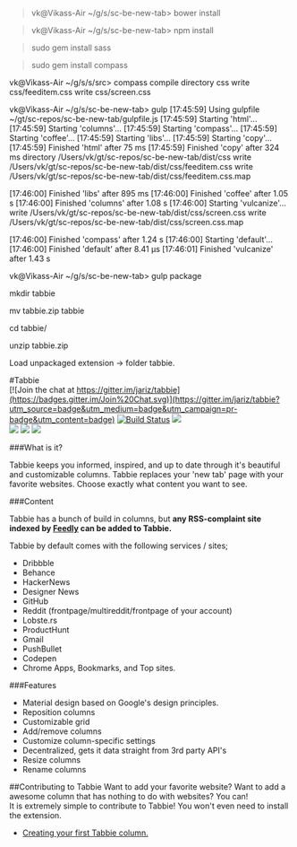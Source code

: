 >vk@Vikass-Air ~/g/s/sc-be-new-tab> bower install

>vk@Vikass-Air ~/g/s/sc-be-new-tab> npm install

>sudo gem install sass

>sudo gem install compass

vk@Vikass-Air ~/g/s/s/src> compass compile
directory css
    write css/feeditem.css
    write css/screen.css

vk@Vikass-Air ~/g/s/sc-be-new-tab> gulp
[17:45:59] Using gulpfile ~/gt/sc-repos/sc-be-new-tab/gulpfile.js
[17:45:59] Starting 'html'...
[17:45:59] Starting 'columns'...
[17:45:59] Starting 'compass'...
[17:45:59] Starting 'coffee'...
[17:45:59] Starting 'libs'...
[17:45:59] Starting 'copy'...
[17:45:59] Finished 'html' after 75 ms
[17:45:59] Finished 'copy' after 324 ms
directory /Users/vk/gt/sc-repos/sc-be-new-tab/dist/css
    write /Users/vk/gt/sc-repos/sc-be-new-tab/dist/css/feeditem.css
    write /Users/vk/gt/sc-repos/sc-be-new-tab/dist/css/feeditem.css.map

[17:46:00] Finished 'libs' after 895 ms
[17:46:00] Finished 'coffee' after 1.05 s
[17:46:00] Finished 'columns' after 1.08 s
[17:46:00] Starting 'vulcanize'...
    write /Users/vk/gt/sc-repos/sc-be-new-tab/dist/css/screen.css
    write /Users/vk/gt/sc-repos/sc-be-new-tab/dist/css/screen.css.map

[17:46:00] Finished 'compass' after 1.24 s
[17:46:00] Starting 'default'...
[17:46:00] Finished 'default' after 8.41 μs
[17:46:01] Finished 'vulcanize' after 1.43 s

vk@Vikass-Air ~/g/s/sc-be-new-tab> gulp package

mkdir tabbie

mv tabbie.zip tabbie

cd tabbie/

unzip tabbie.zip 

Load unpackaged extension -> folder tabbie.


#Tabbie <span style='float:right'>[![Join the chat at https://gitter.im/jariz/tabbie](https://badges.gitter.im/Join%20Chat.svg)](https://gitter.im/jariz/tabbie?utm_source=badge&utm_medium=badge&utm_campaign=pr-badge&utm_content=badge) [![Build Status](https://travis-ci.org/jariz/tabbie.svg?branch=master&style=flat-square)](https://travis-ci.org/jariz/tabbie) [![](https://img.shields.io/badge/Chrome-Extension-yellow.svg?style=flat-square)](https://chrome.google.com/webstore/detail/tabbie/kckhddfnffeofnfjcpdffpeiljicclbd)

![](https://cloud.githubusercontent.com/assets/1415847/7947591/5ebce982-097e-11e5-99b8-2ceb979dfda7.png)
![](https://cloud.githubusercontent.com/assets/1415847/7947610/806ab334-097e-11e5-91d4-9852390391f3.png)
![](https://cloud.githubusercontent.com/assets/1415847/7947613/86c0d312-097e-11e5-9c8d-3ce7cfa5361b.png)

###What is it?  
  
Tabbie keeps you informed, inspired, and up to date through it's beautiful and customizable columns.
Tabbie replaces your 'new tab' page with your favorite websites.
Choose exactly what content you want to see.

###Content

Tabbie has a bunch of build in columns, but **any RSS-complaint site indexed by [Feedly](https://feedly.com) can be added to Tabbie.**

Tabbie by default comes with the following services / sites;
- Dribbble
- Behance
- HackerNews
- Designer News
- GitHub
- Reddit (frontpage/multireddit/frontpage of your account)
- Lobste.rs
- ProductHunt
- Gmail
- PushBullet
- Codepen
- Chrome Apps, Bookmarks, and Top sites.

###Features
- Material design based on Google's design principles.
- Reposition columns
- Customizable grid
- Add/remove columns
- Customize column-specific settings
- Decentralized, gets it data straight from 3rd party API's
- Resize columns
- Rename columns


##Contributing to Tabbie
Want to add your favorite website? Want to add a awesome column that has nothing to do with websites? You can!  
It is extremely simple to contribute to Tabbie! You won't even need to install the extension.

- [Creating your first Tabbie column.](https://github.com/jariz/tabbie/blob/master/CONTRIBUTING.md)
